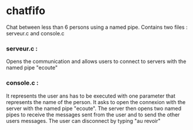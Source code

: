 # chatfifo
Chat between less than 6 persons using a named pipe.
Contains two files : serveur.c and console.c

### serveur.c :
Opens the communication and allows users to connect to servers with the named pipe "ecoute"

### console.c :
It represents the user ans has to be executed with one parameter that represents the name of the person.
It asks to open the connexion with the server with the named pipe "ecoute".
The server then opens two named pipes to receive the messages sent from the user and to send the other users messages.
The user can disconnect by typing "au revoir"
